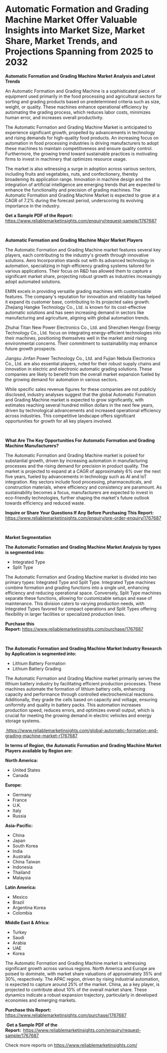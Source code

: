 <p><h1>Automatic Formation and Grading Machine Market Offer Valuable Insights into Market Size, Market Share, Market Trends, and Projections Spanning from 2025 to 2032</h1></p><p><strong>Automatic Formation and Grading Machine Market Analysis and Latest Trends</strong></p>
<p><p>An Automatic Formation and Grading Machine is a sophisticated piece of equipment used primarily in the food processing and agricultural sectors for sorting and grading products based on predetermined criteria such as size, weight, or quality. These machines enhance operational efficiency by automating the grading process, which reduces labor costs, minimizes human error, and increases overall productivity.</p><p>The Automatic Formation and Grading Machine Market is anticipated to experience significant growth, propelled by advancements in technology and rising demands for high-quality food products. An increasing focus on automation in food processing industries is driving manufacturers to adopt these machines to maintain competitiveness and ensure quality control. Furthermore, the growing trend toward sustainable practices is motivating firms to invest in machinery that optimizes resource usage.</p><p>The market is also witnessing a surge in adoption across various sectors, including fruits and vegetables, nuts, and confectionery, thereby broadening its application range. Innovation in machine design and the integration of artificial intelligence are emerging trends that are expected to enhance the functionality and precision of grading machines. The Automatic Formation and Grading Machine Market is expected to grow at a CAGR of 7.2% during the forecast period, underscoring its evolving importance in the industry.</p></p>
<p><strong>Get a Sample PDF of the Report:&nbsp;</strong> <a href="https://www.reliablemarketinsights.com/enquiry/request-sample/1767687?utm_campaign=2391&utm_medium=2&utm_source=Github&utm_content=ia&utm_term=27022025&utm_id=automatic-formation-and-grading-machine">https://www.reliablemarketinsights.com/enquiry/request-sample/1767687</a></p>
<p>&nbsp;</p>
<p><strong>Automatic Formation and Grading Machine Major Market Players</strong></p>
<p><p>The Automatic Formation and Grading Machine market features several key players, each contributing to the industry's growth through innovative solutions. Aero Incorporation stands out with its advanced technology in automation, specializing in high-efficiency grading systems tailored for various applications. Their focus on R&D has allowed them to capture a significant market share, projecting robust growth as industries increasingly adopt automated solutions.</p><p>EMIN excels in providing versatile grading machines with customizable features. The company's reputation for innovation and reliability has helped it expand its customer base, contributing to its projected sales growth. Zhejiang Hangke Technology Co., Ltd. is known for its cost-effective automatic solutions and has seen increasing demand in sectors like manufacturing and agriculture, aligning with global automation trends. </p><p>Zhuhai Titan New Power Electronics Co., Ltd. and Shenzhen Hengyi Energy Technology Co., Ltd. focus on integrating energy-efficient technologies into their machines, positioning themselves well in the market amid rising environmental concerns. Their commitment to sustainability may enhance future growth prospects.</p><p>Jiangsu Jinfan Power Technology Co., Ltd. and Fujian Nebula Electronics Co., Ltd. are also essential players, noted for their robust supply chains and innovation in electric and electronic automatic grading solutions. These companies are likely to benefit from the overall market expansion fueled by the growing demand for automation in various sectors.</p><p>While specific sales revenue figures for these companies are not publicly disclosed, industry analyses suggest that the global Automatic Formation and Grading Machine market is expected to grow significantly, with estimates reaching several hundred million dollars in the next few years, driven by technological advancements and increased operational efficiency across industries. This competitive landscape offers significant opportunities for growth for all key players involved.</p></p>
<p>&nbsp;</p>
<p><strong>What Are The Key Opportunities For Automatic Formation and Grading Machine Manufacturers?</strong></p>
<p><p>The Automatic Formation and Grading Machine market is poised for substantial growth, driven by increasing automation in manufacturing processes and the rising demand for precision in product quality. The market is projected to expand at a CAGR of approximately 6% over the next five years, fueled by advancements in technology such as AI and IoT integration. Key sectors include food processing, pharmaceuticals, and construction materials, where efficiency and consistency are paramount. As sustainability becomes a focus, manufacturers are expected to invest in eco-friendly technologies, further shaping the market's future outlook towards efficiency and reduced waste.</p></p>
<p><strong>Inquire or Share Your Questions If Any Before Purchasing This Report:</strong> <a href="https://www.reliablemarketinsights.com/enquiry/pre-order-enquiry/1767687?utm_campaign=2391&utm_medium=2&utm_source=Github&utm_content=ia&utm_term=27022025&utm_id=automatic-formation-and-grading-machine">https://www.reliablemarketinsights.com/enquiry/pre-order-enquiry/1767687</a></p>
<p>&nbsp;</p>
<p><strong>Market Segmentation</strong></p>
<p><strong>The Automatic Formation and Grading Machine Market Analysis by types is segmented into:</strong></p>
<p><ul><li>Integrated Type</li><li>Split Type</li></ul></p>
<p><p>The Automatic Formation and Grading Machine market is divided into two primary types: Integrated Type and Split Type. Integrated Type machines combine formation and grading functions into a single unit, enhancing efficiency and reducing operational space. Conversely, Split Type machines separate these functions, allowing for customizable setups and ease of maintenance. This division caters to varying production needs, with Integrated Types favored for compact operations and Split Types offering flexibility in larger facilities or specialized production lines.</p></p>
<p><strong>Purchase this Report:&nbsp;</strong><a href="https://www.reliablemarketinsights.com/purchase/1767687?utm_campaign=2391&utm_medium=2&utm_source=Github&utm_content=ia&utm_term=27022025&utm_id=automatic-formation-and-grading-machine">https://www.reliablemarketinsights.com/purchase/1767687</a></p>
<p>&nbsp;</p>
<p><strong>The Automatic Formation and Grading Machine Market Industry Research by Application is segmented into:</strong></p>
<p><ul><li>Lithium Battery Formation</li><li>Lithium Battery Grading</li></ul></p>
<p><p>The Automatic Formation and Grading Machine market primarily serves the lithium battery industry by facilitating efficient production processes. These machines automate the formation of lithium battery cells, enhancing capacity and performance through controlled electrochemical reactions. Additionally, they grade the cells based on capacity and voltage, ensuring uniformity and quality in battery packs. This automation increases production speed, reduces errors, and optimizes overall output, which is crucial for meeting the growing demand in electric vehicles and energy storage systems.</p></p>
<p><a href="https://www.reliablemarketinsights.com/global-automatic-formation-and-grading-machine-market-r1767687?utm_campaign=2391&utm_medium=2&utm_source=Github&utm_content=ia&utm_term=27022025&utm_id=automatic-formation-and-grading-machine">&nbsp;https://www.reliablemarketinsights.com/global-automatic-formation-and-grading-machine-market-r1767687</a></p>
<p><strong>In terms of Region, the Automatic Formation and Grading Machine Market Players available by Region are:</strong></p>
<p>
    <p> <strong> North America: </strong>
        <ul>
            <li>United States</li>
            <li>Canada</li>
        </ul>
        </p> 
    <p> <strong> Europe: </strong>
        <ul>
            <li>Germany</li>
            <li>France</li>
            <li>U.K.</li>
            <li>Italy</li>
            <li>Russia</li>
        </ul>
        </p> 
    <p> <strong> Asia-Pacific: </strong>
        <ul>
            <li>China</li>
            <li>Japan</li>
            <li>South Korea</li>
            <li>India</li>
            <li>Australia</li>
            <li>China Taiwan</li>
            <li>Indonesia</li>
            <li>Thailand</li>
            <li>Malaysia</li>
        </ul>
        </p> 
    <p> <strong> Latin America: </strong>
        <ul>
            <li>Mexico</li>
            <li>Brazil</li>
            <li>Argentina Korea</li>
            <li>Colombia</li>
        </ul>
        </p> 
    <p> <strong> Middle East & Africa: </strong>
        <ul>
            <li>Turkey</li>
            <li>Saudi</li>
            <li>Arabia</li>
            <li>UAE</li>
            <li>Korea</li>
        </ul>
    </p>
    </p>
<p><p>The Automatic Formation and Grading Machine market is witnessing significant growth across various regions. North America and Europe are poised to dominate, with market share valuations of approximately 35% and 30%, respectively. The APAC region, driven by rising industrial automation, is expected to capture around 25% of the market. China, as a key player, is projected to contribute about 10% of the overall market share. These dynamics indicate a robust expansion trajectory, particularly in developed economies and emerging markets.</p></p>
<p><strong>Purchase this Report: </strong><a href="https://www.reliablemarketinsights.com/purchase/1767687?utm_campaign=2391&utm_medium=2&utm_source=Github&utm_content=ia&utm_term=27022025&utm_id=automatic-formation-and-grading-machine">https://www.reliablemarketinsights.com/purchase/1767687</a></p>
<p>&nbsp;<strong>Get a Sample PDF of the Report:&nbsp;&nbsp;</strong><a href="https://www.reliablemarketinsights.com/enquiry/request-sample/1767687?utm_campaign=2391&utm_medium=2&utm_source=Github&utm_content=ia&utm_term=27022025&utm_id=automatic-formation-and-grading-machine">https://www.reliablemarketinsights.com/enquiry/request-sample/1767687</a></p>
<p><strong></strong></p>
<p>Check more reports on <a href="https://www.reliablemarketinsights.com/?utm_campaign=2391&utm_medium=2&utm_source=Github&utm_content=ia&utm_term=27022025&utm_id=automatic-formation-and-grading-machine">https://www.reliablemarketinsights.com/</a></p>